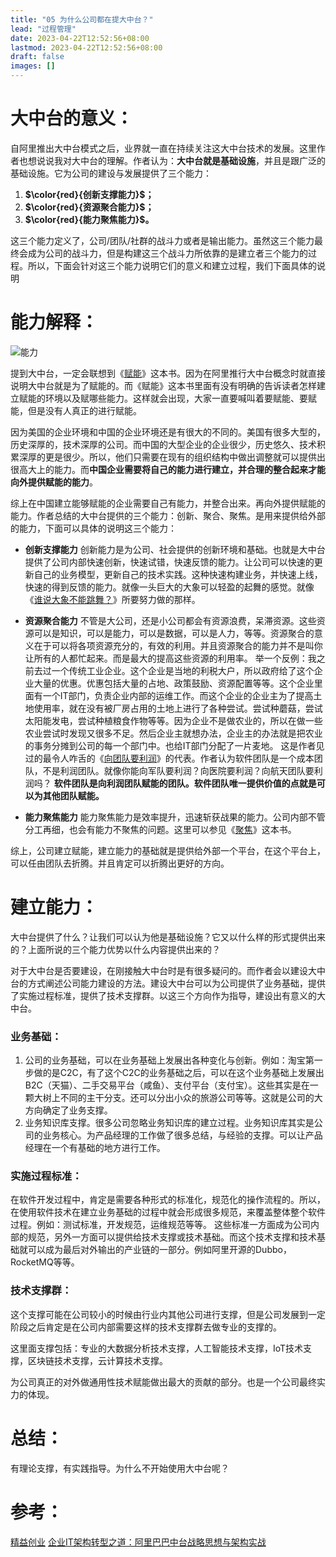 ```yaml
---
title: "05 为什么公司都在提大中台？"
lead: "过程管理"
date: 2023-04-22T12:52:56+08:00
lastmod: 2023-04-22T12:52:56+08:00
draft: false
images: []
---
```


# 大中台的意义：

自阿里推出大中台模式之后，业界就一直在持续关注这大中台技术的发展。这里作者也想说说我对大中台的理解。作者认为：**大中台就是基础设施**，并且是跟广泛的基础设施。它为公司的建设与发展提供了三个能力：

1. **$\color{red}{创新支撑能力}$；**
2. **$\color{red}{资源聚合能力}$；**
3. **$\color{red}{能力聚焦能力}$。**

这三个能力定义了，公司/团队/社群的战斗力或者是输出能力。虽然这三个能力最终会成为公司的战斗力，但是构建这三个战斗力所依靠的是建立者三个能力的过程。所以，下面会针对这三个能力说明它们的意义和建立过程，我们下面具体的说明

# 能力解释：

![能力](images/process_management/01-05-01.webp)

提到大中台，一定会联想到《[赋能](https://book.douban.com/subject/27204181/)》这本书。因为在阿里推行大中台概念时就直接说明大中台就是为了赋能的。而《赋能》这本书里面有没有明确的告诉读者怎样建立赋能的环境以及赋哪些能力。这样就会出现，大家一直要喊叫着要赋能、要赋能，但是没有人真正的进行赋能。

因为美国的企业环境和中国的企业环境还是有很大的不同的。美国有很多大型的，历史深厚的，技术深厚的公司。而中国的大型企业的企业很少，历史悠久、技术积累深厚的更是很少。所以，他们只需要在现有的组织结构中做出调整就可以提供出很高大上的能力。而**中国企业需要将自己的能力进行建立，并合理的整合起来才能向外提供赋能的能力**。

综上在中国建立能够赋能的企业需要自己有能力，并整合出来。再向外提供赋能的能力。作者总结的大中台提供的三个能力：创新、聚合、聚焦。是用来提供给外部的能力，下面可以具体的说明这三个能力：
- **创新支撑能力**
创新能力是为公司、社会提供的创新环境和基础。也就是大中台提供了公司内部快速创新，快速试错，快速反馈的能力。让公司可以快速的更新自己的业务模型，更新自己的技术实践。这种快速构建业务，并快速上线，快速的得到反馈的能力。就像一头巨大的大象可以轻盈的起舞的感觉。就像《[谁说大象不能跳舞？](https://book.douban.com/subject/1011509/)》所要努力做的那样。

- **资源聚合能力**
不管是大公司，还是小公司都会有资源浪费，呆滞资源。这些资源可以是知识，可以是能力，可以是数据，可以是人力，等等。资源聚合的意义在于可以将各项资源充分的，有效的利用。并且资源聚合的能力并不是叫你让所有的人都忙起来。而是最大的提高这些资源的利用率。
举一个反例：我之前去过一个传统工业企业。这个企业是当地的利税大户，所以政府给了这个企业大量的优惠。优惠包括大量的占地、政策鼓励、资源配置等等。这个企业里面有一个IT部门，负责企业内部的运维工作。而这个企业的企业主为了提高土地使用率，就在没有被厂房占用的土地上进行了各种尝试。尝试种蘑菇，尝试太阳能发电，尝试种植粮食作物等等。因为企业不是做农业的，所以在做一些农业尝试时发现又很多不足。然后企业主就想办法，企业主的办法就是把农业的事务分摊到公司的每一个部门中。也给IT部门分配了一片麦地。
这是作者见过的最令人咋舌的《[向团队要利润](https://book.douban.com/subject/6722003/)》的代表。作者认为软件团队是一个成本团队，不是利润团队。就像你能向军队要利润？向医院要利润？向航天团队要利润吗？
**软件团队是向利润团队赋能的团队。软件团队唯一提供价值的点就是可以为其他团队赋能。**

- **能力聚焦能力**
能力聚焦能力是效率提升，迅速斩获战果的能力。公司内部不管分工再细，也会有能力不聚焦的问题。这里可以参见《[聚焦](https://book.douban.com/subject/25795521/)》这本书。

综上，公司建立赋能，建立能力的基础就是提供给外部一个平台，在这个平台上，可以任由团队去折腾。并且肯定可以折腾出更好的方向。

# 建立能力：

大中台提供了什么？让我们可以认为他是基础设施？它又以什么样的形式提供出来的？上面所说的三个能力优势以什么内容提供出来的？

对于大中台是否要建设，在刚接触大中台时是有很多疑问的。而作者会以建设大中台的方式阐述公司能力建设的方法。建设大中台可以为公司提供了业务基础，提供了实施过程标准，提供了技术支撑群。以这三个方向作为指导，建设出有意义的大中台。

### 业务基础：

1. 公司的业务基础，可以在业务基础上发展出各种变化与创新。例如：淘宝第一步做的是C2C，有了这个C2C的业务基础之后，可以在这个业务基础上发展出B2C（天猫）、二手交易平台（咸鱼）、支付平台（支付宝）。这些其实是在一颗大树上不同的主干分支。还可以分出小众的旅游公司等等。这就是公司的大方向确定了业务支撑。
2. 业务知识库支撑。很多公司忽略业务知识库的建立过程。业务知识库其实是公司的业务核心。为产品经理的工作做了很多总结，与经验的支撑。可以让产品经理在一个有基础的地方进行工作。

### 实施过程标准：

在软件开发过程中，肯定是需要各种形式的标准化，规范化的操作流程的。所以，在使用软件技术在建立业务基础的过程中就会形成很多规范，来覆盖整体整个软件过程。例如：测试标准，开发规范，运维规范等等。
这些标准一方面成为公司内部的规范，另外一方面可以提供给技术支撑或技术基础。而这个技术支撑和技术基础就可以成为最后对外输出的产业链的一部分。例如阿里开源的Dubbo，RocketMQ等等。

### 技术支撑群：

这个支撑可能在公司较小的时候由行业内其他公司进行支撑，但是公司发展到一定阶段之后肯定是在公司内部需要这样的技术支撑群去做专业的支撑的。

这里面支撑包括：专业的大数据分析技术支撑，人工智能技术支撑，IoT技术支撑，区块链技术支撑，云计算技术支撑。

为公司真正的对外做通用性技术赋能做出最大的贡献的部分。也是一个公司最终实力的体现。

# 总结：
有理论支撑，有实践指导。为什么不开始使用大中台呢？

# 参考：
[精益创业](https://book.douban.com/subject/10945606/)
[企业IT架构转型之道：阿里巴巴中台战略思想与架构实战](https://book.douban.com/subject/27039508/)
